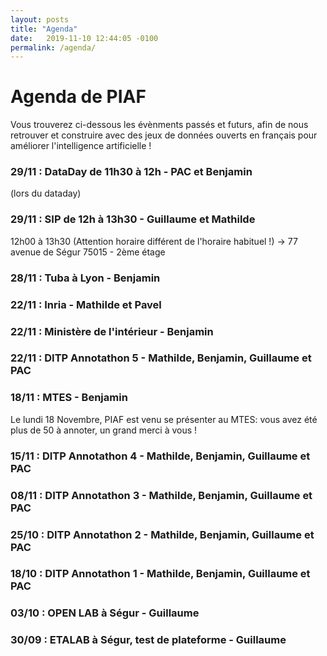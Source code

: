 ```yaml
---
layout: posts
title: "Agenda"
date:   2019-11-10 12:44:05 -0100
permalink: /agenda/
---
```


# Agenda de PIAF

Vous trouverez ci-dessous les évènments passés et futurs, afin de nous retrouver et construire avec des jeux de données ouverts en français pour améliorer l'intelligence artificielle !

### 29/11 : DataDay de 11h30 à 12h - PAC et Benjamin
(lors du dataday)

### 29/11 : SIP de 12h à 13h30 - Guillaume et Mathilde
12h00 à 13h30 (Attention horaire différent de l'horaire habituel !)
-> 77 avenue de Ségur 75015 - 2ème étage

### 28/11 : Tuba à Lyon - Benjamin

### 22/11 : Inria - Mathilde et Pavel
### 22/11 : Ministère de l'intérieur - Benjamin
### 22/11 : DITP Annotathon 5 - Mathilde, Benjamin, Guillaume et PAC

### 18/11 : MTES - Benjamin
Le lundi 18 Novembre, PIAF est venu se présenter au MTES: vous avez été plus de 50 à annoter, un grand merci à vous !

### 15/11 : DITP Annotathon 4 - Mathilde, Benjamin, Guillaume et PAC

### 08/11 : DITP Annotathon 3 - Mathilde, Benjamin, Guillaume et PAC

### 25/10 : DITP Annotathon 2 - Mathilde, Benjamin, Guillaume et PAC

### 18/10 : DITP Annotathon 1 - Mathilde, Benjamin, Guillaume et PAC

### 03/10 : OPEN LAB à Ségur - Guillaume

### 30/09 : ETALAB à Ségur, test de plateforme - Guillaume


